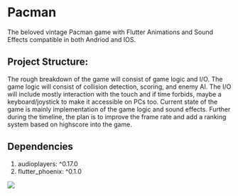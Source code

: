 # Pacman

The beloved vintage Pacman game with Flutter Animations and Sound Effects compatible in both Andriod and IOS.


## Project Structure: 
The rough breakdown of the game will consist of game logic and I/O. 
The game logic will consist of collision detection, scoring, and
enemy AI. The I/O will include mostly interaction with the touch
and if time forbids, maybe a keyboard/joystick to make it accessible on PCs too.
Current state of the game is mainly implementation of the game logic and sound effects.
Further during the timeline, the plan is to improve the frame rate and add a 
ranking system based on highscore into the game. 

## Dependencies
1. audioplayers: ^0.17.0
2. flutter_phoenix: ^0.1.0


<img src="https://media.giphy.com/media/R5IwB9VhawKp8Fv4mg/giphy.gif"/>
